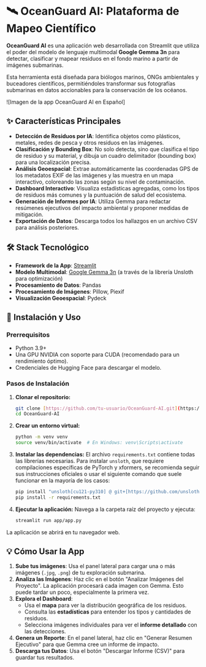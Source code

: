# 🛰️ OceanGuard AI: Plataforma de Mapeo Científico

**OceanGuard AI** es una aplicación web desarrollada con Streamlit que utiliza el poder del modelo de lenguaje multimodal **Google Gemma 3n** para detectar, clasificar y mapear residuos en el fondo marino a partir de imágenes submarinas.

Esta herramienta está diseñada para biólogos marinos, ONGs ambientales y buceadores científicos, permitiéndoles transformar sus fotografías submarinas en datos accionables para la conservación de los océanos.

![Imagen de la app OceanGuard AI en Español]

## ✨ Características Principales

-   **Detección de Residuos por IA**: Identifica objetos como plásticos, metales, redes de pesca y otros residuos en las imágenes.
-   **Clasificación y Bounding Box**: No solo detecta, sino que clasifica el tipo de residuo y su material, y dibuja un cuadro delimitador (bounding box) para una localización precisa.
-   **Análisis Geoespacial**: Extrae automáticamente las coordenadas GPS de los metadatos EXIF de las imágenes y las muestra en un mapa interactivo, coloreando las zonas según su nivel de contaminación.
-   **Dashboard Interactivo**: Visualiza estadísticas agregadas, como los tipos de residuos más comunes y la puntuación de salud del ecosistema.
-   **Generación de Informes por IA**: Utiliza Gemma para redactar resúmenes ejecutivos del impacto ambiental y proponer medidas de mitigación.
-   **Exportación de Datos**: Descarga todos los hallazgos en un archivo CSV para análisis posteriores.

## 🛠️ Stack Tecnológico

-   **Framework de la App**: [Streamlit](https://streamlit.io/)
-   **Modelo Multimodal**: [Google Gemma 3n](https://ai.google.dev/gemma) (a través de la librería Unsloth para optimización)
-   **Procesamiento de Datos**: Pandas
-   **Procesamiento de Imágenes**: Pillow, Piexif
-   **Visualización Geoespacial**: Pydeck

## 🚀 Instalación y Uso

### Prerrequisitos

-   Python 3.9+
-   Una GPU NVIDIA con soporte para CUDA (recomendado para un rendimiento óptimo).
-   Credenciales de Hugging Face para descargar el modelo.

### Pasos de Instalación

1.  **Clonar el repositorio:**
    ```bash
    git clone [https://github.com/tu-usuario/OceanGuard-AI.git](https://github.com/tu-usuario/OceanGuard-AI.git)
    cd OceanGuard-AI
    ```

2.  **Crear un entorno virtual:**
    ```bash
    python -m venv venv
    source venv/bin/activate  # En Windows: venv\Scripts\activate
    ```

3.  **Instalar las dependencias:**
    El archivo `requirements.txt` contiene todas las librerías necesarias. Para instalar `unsloth`, que requiere compilaciones específicas de PyTorch y xformers, se recomienda seguir sus instrucciones oficiales o usar el siguiente comando que suele funcionar en la mayoría de los casos:

    ```bash
    pip install "unsloth[cu121-py310] @ git+[https://github.com/unsloth/unsloth.git](https://github.com/unsloth/unsloth.git)"
    pip install -r requirements.txt
    ```

4.  **Ejecutar la aplicación:**
    Navega a la carpeta raíz del proyecto y ejecuta:
    ```bash
    streamlit run app/app.py
    ```

La aplicación se abrirá en tu navegador web.

## 💡 Cómo Usar la App

1.  **Sube tus imágenes**: Usa el panel lateral para cargar una o más imágenes (`.jpg`, `.png`) de tu exploración submarina.
2.  **Analiza las Imágenes**: Haz clic en el botón "Analizar Imágenes del Proyecto". La aplicación procesará cada imagen con Gemma. Esto puede tardar un poco, especialmente la primera vez.
3.  **Explora el Dashboard**:
    -   Usa el **mapa** para ver la distribución geográfica de los residuos.
    -   Consulta las **estadísticas** para entender los tipos y cantidades de residuos.
    -   Selecciona imágenes individuales para ver el **informe detallado** con las detecciones.
4.  **Genera un Reporte**: En el panel lateral, haz clic en "Generar Resumen Ejecutivo" para que Gemma cree un informe de impacto.
5.  **Descarga tus Datos**: Usa el botón "Descargar Informe (CSV)" para guardar tus resultados.

